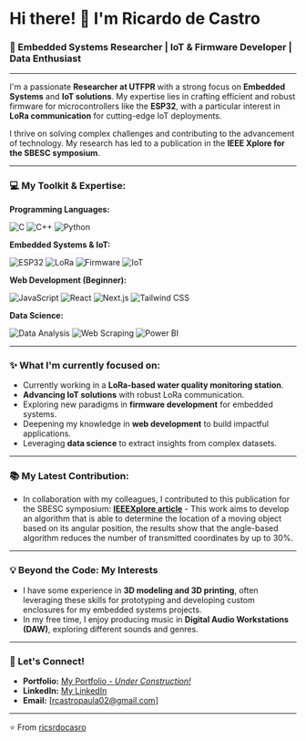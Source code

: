 # Hi there! 👋 I'm Ricardo de Castro

### 🚀 Embedded Systems Researcher | IoT & Firmware Developer | Data Enthusiast

---

I'm a passionate **Researcher at UTFPR** with a strong focus on **Embedded Systems** and **IoT solutions**. My expertise lies in crafting efficient and robust firmware for microcontrollers like the **ESP32**, with a particular interest in **LoRa communication** for cutting-edge IoT deployments.

I thrive on solving complex challenges and contributing to the advancement of technology. My research has led to a publication in the **IEEE Xplore for the SBESC symposium**.

---

### 💻 My Toolkit & Expertise:

**Programming Languages:**
<p>
  <img src="https://img.shields.io/badge/C-00599C?style=for-the-badge&logo=c&logoColor=white" alt="C" />
  <img src="https://img.shields.io/badge/C%2B%2B-00599C?style=for-the-badge&logo=c%2B%2B&logoColor=white" alt="C++" />
  <img src="https://img.shields.io/badge/Python-3776AB?style=for-the-badge&logo=python&logoColor=white" alt="Python" />
</p>

**Embedded Systems & IoT:**
<p>
  <img src="https://img.shields.io/badge/ESP32-E7352C?style=for-the-badge&logo=espressif&logoColor=white" alt="ESP32" />
  <img src="https://img.shields.io/badge/LoRa-462E69?style=for-the-badge&logo=lora&logoColor=white" alt="LoRa" />
  <img src="https://img.shields.io/badge/Firmware-000000?style=for-the-badge&logo=firmware&logoColor=white" alt="Firmware" />
  <img src="https://img.shields.io/badge/IoT-007ACC?style=for-the-badge&logo=internet-of-things&logoColor=white" alt="IoT" />
</p>

**Web Development (Beginner):**
<p>
  <img src="https://img.shields.io/badge/JavaScript-F7DF1E?style=for-the-badge&logo=javascript&logoColor=black" alt="JavaScript" />
  <img src="https://img.shields.io/badge/React-61DAFB?style=for-the-badge&logo=react&logoColor=black" alt="React" />
  <img src="https://img.shields.io/badge/Next.js-000000?style=for-the-badge&logo=next.js&logoColor=white" alt="Next.js" />
  <img src="https://img.shields.io/badge/Tailwind_CSS-38B2AC?style=for-the-badge&logo=tailwind-css&logoColor=white" alt="Tailwind CSS" />
</p>

**Data Science:**
<p>
  <img src="https://img.shields.io/badge/Data%20Analysis-4A90E2?style=for-the-badge&logo=databricks&logoColor=white" alt="Data Analysis" />
  <img src="https://img.shields.io/badge/Web%20Scraping-336699?style=for-the-badge&logo=scrapy&logoColor=white" alt="Web Scraping" />
  <img src="https://img.shields.io/badge/Power_BI-F2C811?style=for-the-badge&logo=power-bi&logoColor=black" alt="Power BI" />
</p>

---

### ✨ What I'm currently focused on:
* Currently working in a **LoRa-based water quality monitoring station**.
* **Advancing IoT solutions** with robust LoRa communication.
* Exploring new paradigms in **firmware development** for embedded systems.
* Deepening my knowledge in **web development** to build impactful applications.
* Leveraging **data science** to extract insights from complex datasets.

---

### 📚 My Latest Contribution:

* In collaboration with my colleagues, I contributed to this publication for the SBESC symposium: **[IEEEXplore article](https://ieeexplore.ieee.org/document/10771930)** - This work aims to develop an algorithm that is able to determine the location of a moving object based on its angular position, the results show that the angle-based algorithm reduces the number of transmitted coordinates by up to 30%.

---

### 💡 Beyond the Code: My Interests

* I have some experience in **3D modeling and 3D printing**, often leveraging these skills for prototyping and developing custom enclosures for my embedded systems projects.
* In my free time, I enjoy producing music in **Digital Audio Workstations (DAW)**, exploring different sounds and genres.

---

### 🤝 Let's Connect!

* **Portfolio:** [My Portfolio - *Under Construction!*](https://portfolio-ricardocastro.vercel.app/)
* **LinkedIn:** [My LinkedIn](https://www.linkedin.com/in/ricardo-de-castro-paula-527338210/)
* **Email:** [rcastropaula02@gmail.com]

---

⭐️ From [ricsrdocasro](https://github.com/ricsrdocasro)

